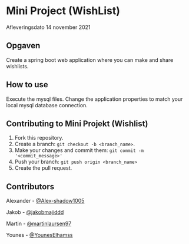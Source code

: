 # Mini Project (WishList)
Afleveringsdato 14 november 2021

## Opgaven
Create a spring boot web application where you can make and share wishlists.

## How to use
Execute the mysql files.
Change the application properties to match your local mysql database connection.

## Contributing to Mini Projekt (Wishlist)
1. Fork this repository.
2. Create a branch: `git checkout -b <branch_name>`.
3. Make your changes and commit them: `git commit -m '<commit_message>'`
4. Push your branch: `git push origin <branch_name>`
5. Create the pull request.

## Contributors
Alexander - [@Alex-shadow1005](https://github.com/Alex-shadow1005)

Jakob - [@jakobmajiddd](https://github.com/jakobmajiddd)

Martin - [@martinlaursen97](https://github.com/martinlaursen97)

Younes - [@YounesElhamss](https://github.com/YounesElhamss)
